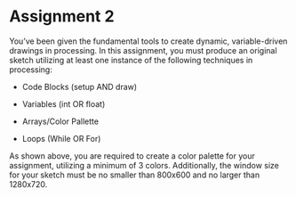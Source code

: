 Assignment 2
============

You’ve been given the fundamental tools to create dynamic, variable-driven drawings in processing. In this assignment, you must produce an original sketch utilizing at least one instance of the following techniques in processing:

* Code Blocks (setup AND draw)

* Variables (int OR float)

* Arrays/Color Pallette

* Loops (While OR For)

As shown above, you are required to create a color palette for your assignment, utilizing a minimum of 3 colors. Additionally, the window size for your sketch must be no smaller than 800x600 and no larger than 1280x720.